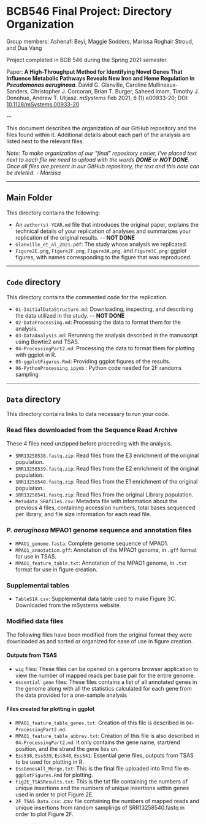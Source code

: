 # BCB546 Final Project: Directory Organization

Group members: Ashenafi Beyi, Maggie Sodders, Marissa Roghair Stroud, and Dua Vang

Project completed in BCB 546 during the Spring 2021 semester. 

Paper: **A High-Throughput Method for Identifying Novel Genes That Influence Metabolic Pathways Reveals New Iron and Heme Regulation in _Pseudomonas aeruginosa_**. David G. Glanville, Caroline Mullineaux-Sanders, Christopher J. Corcoran, Brian T. Burger, Saheed Imam, Timothy J. Donohue, Andrew T. Ulijasz. *mSystems* Feb 2021, 6 (1) e00933-20; DOI: [10.1128/mSystems.00933-20](https://msystems.asm.org/content/6/1/e00933-20)

--

This document describes the organization of our GitHub repository and the files found within it. Additional details about each part of the analysis are listed next to the relevant files. 


_Note: To make organization of our "final" repository easier, I've placed text next to each file we need to upload with the words **DONE** or **NOT DONE**. Once all files are present in our GitHub repository, the text and this note can be deleted. - Marissa_

---



## Main Folder

This directory contains the following:

* An `author(s)-YEAR.md` file that introduces the original paper, explains the technical details of your replication of analyses and summarizes your replication of the original results. -- **NOT DONE**
* `Glanville_et_al_2021.pdf`: The study whose analysis we replicated. 
* `Figure2E.png`, `Figure2F.png`, `Figure3A.png`, and `Figure3C.png`: ggplot figures, with names corresponding to the figure that was reproduced. 

---
## `Code` directory 
This directory contains the commented code for the replication.

* `01-InitialDataStructure.md`: Downloading, inspecting, and describing the data utilized in the study. -- **NOT DONE**
* `02-DataProcessing.md`: Processing the data to format them for the analysis. 
* `03-DataAnalysis.md`: Rerunning the analysis described in the manuscript using Bowtie2 and TSAS. 
* `04-ProcessingPart2.md`: Processing the data to format them for plotting with ggplot in R. 
* `05-ggplotFigures.Rmd`: Providing ggplot figures of the results.
* `06-PythonProcessing.ipynb` : Python code needed for 2F randoms sampling 



---
## `Data` directory 
This directory contains links to data necessary to run your code.

### Read files downloaded from the Sequence Read Archive 

These 4 files need unzipped before proceeding with the analysis.

* `SRR13258538.fastq.zip`: Read files from the E3 enrichment of the original population. 
* `SRR13258539.fastq.zip`: Read files from the E2 enrichment of the original population. 
* `SRR13258540.fastq.zip`: Read files from the E1 enrichment of the original population. 
* `SRR13258541.fastq.zip`: Read files from the original Library population. 
* `Metadata_SRAfiles.csv`: Metadata file with information about the previous 4 files, containing accession numbers, total bases sequenced per library, and file size information for each read file. 

### *P. aeruginosa* MPAO1 genome sequence and annotation files

* `MPAO1_genome.fasta`: Complete genome sequence of MPAO1.
* `MPAO1_annotation.gff`: Annotation of the MPAO1 genome, in `.gff` format for use in TSAS. 
* `MPAO1_feature_table.txt`: Annotation of the MPAO1 genome, in `.txt` format for use in figure creation. 

### Supplemental tables 

* `TableS1A.csv`: Supplemental data table used to make Figure 3C. Downloaded from the mSystems website.

### Modified data files

The following files have been modified from the original format they were downloaded as and sorted or organized for ease of use in figure creation. 

#### Outputs from TSAS

* `wig` files: These files can be opened on a genoms browser application to view the number of mapped reads per base pair for the entire genome. 
* `essential gene` files: These files contains a list of all annotated genes in the genome along with all the statistics calculated for each gene from the data provided for a one-sample analysis 

#### Files created for plotting in ggplot

* `MPAO1_feature_table_genes.txt`: Creation of this file is described in `04-ProcessingPart2.md`.  
* `MPAO1_feature_table_abbrev.txt`: Creation of this file is also described in `04-ProcessingPart2.md`. It only contains the gene name, start/end position, and the strand the gene lies on. 
* `Ess538`, `Ess539`, `Ess540`, `Ess541`: Essential gene files, outputs from TSAS to be used for plotting in R.
* `EssGenesAll_Merge.txt`: This is the final file uploaded into Rmd file `05-ggplotFigures.Rmd` for plotting.
* `Fig2E_TSASResults.txt`: This is the txt file containing the numbers of unique insertions and the numbers of unique insertions within genes used in order to plot Figure 2E. 
* `2F TSAS Data.csv`: .csv file containing the numbers of mapped reads and unique insertions from random samplings of SRR13258540.fastq in order to plot Figure 2F. 
